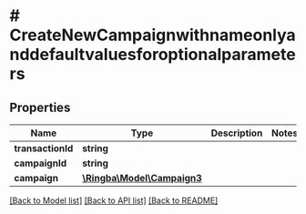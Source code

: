 # # CreateNewCampaignwithnameonlyanddefaultvaluesforoptionalparameters

## Properties

Name | Type | Description | Notes
------------ | ------------- | ------------- | -------------
**transactionId** | **string** |  |
**campaignId** | **string** |  |
**campaign** | [**\Ringba\Model\Campaign3**](Campaign3.md) |  |

[[Back to Model list]](../../README.md#models) [[Back to API list]](../../README.md#endpoints) [[Back to README]](../../README.md)
